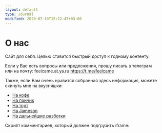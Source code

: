 ```yaml
---
layout: default
type: Journal
modified: 2020-07-10T15:22:47+03:00
---
```


# О нас 

Сайт для себя. 
Целью ставится быстрый доступ к годному контенту.

Если у Вас есть вопросы или предложения, прошу писать в телеграм или на почту:
feelcame.at.ya.ru
https://t.me/feelcame

Также, если Вам очень нравится собранная здесь информация, можете скинуть мне на вкусняшки:
* [На кофе](https://t.me/feelpowerbot?start=tea)
* [На пончик](https://t.me/feelpowerbot?start=tea)
* [На торт](https://t.me/feelpowerbot?start=tea)
* [На Jameson ](https://t.me/feelpowerbot?start=tea)
* [На дальнейшие разботки](https://t.me/feelpowerbot?start=tea)


Скрипт комментариев, который должен подгрузить iframe:  

<script async src="https://comments.app/js/widget.js?2" data-comments-app-website="zuRUPyyL" data-limit="5"></script>